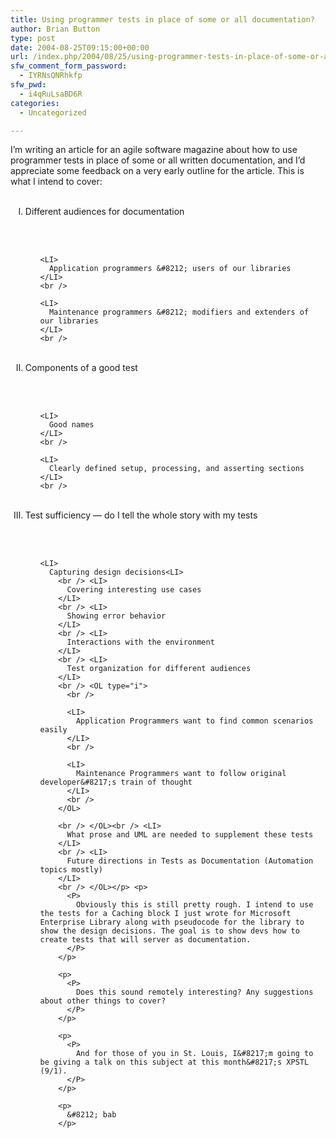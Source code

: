 ```yaml
---
title: Using programmer tests in place of some or all documentation?
author: Brian Button
type: post
date: 2004-08-25T09:15:00+00:00
url: /index.php/2004/08/25/using-programmer-tests-in-place-of-some-or-all-documentation/
sfw_comment_form_password:
  - IYRNsQNRhkfp
sfw_pwd:
  - i4qRuLsaBD6R
categories:
  - Uncategorized

---
```

I&#8217;m writing an article for an agile software magazine about how to use programmer tests in place of some or all written documentation, and I&#8217;d appreciate some feedback on a very early outline for the article. This is what I intend to cover:

<OL type="I">
  <br /> 
  
  <LI>
    Different audiences for documentation
  </LI>
  <br /> 
  
  <OL type="A">
    <br /> 
    
    <LI>
      Application programmers &#8212; users of our libraries
    </LI>
    <br /> 
    
    <LI>
      Maintenance programmers &#8212; modifiers and extenders of our libraries
    </LI>
    <br />
  </OL>
  
  <br /> 
  
  <LI>
    Components of a good test
  </LI>
  <br /> 
  
  <OL type="A">
    <br /> 
    
    <LI>
      Good names
    </LI>
    <br /> 
    
    <LI>
      Clearly defined setup, processing, and asserting sections
    </LI>
    <br />
  </OL>
  
  <br /> 
  
  <LI>
    Test sufficiency &#8212; do I tell the whole story with my tests
  </LI>
  <br /> 
  
  <OL type="A">
    <br /> 
    
    <LI>
      Capturing design decisions<LI>
        <br /> <LI>
          Covering interesting use cases
        </LI>
        <br /> <LI>
          Showing error behavior
        </LI>
        <br /> <LI>
          Interactions with the environment
        </LI>
        <br /> <LI>
          Test organization for different audiences
        </LI>
        <br /> <OL type="i">
          <br /> 
          
          <LI>
            Application Programmers want to find common scenarios easily
          </LI>
          <br /> 
          
          <LI>
            Maintenance Programmers want to follow original developer&#8217;s train of thought
          </LI>
          <br />
        </OL>
        
        <br /> </OL><br /> <LI>
          What prose and UML are needed to supplement these tests
        </LI>
        <br /> <LI>
          Future directions in Tests as Documentation (Automation topics mostly)
        </LI>
        <br /> </OL></p> <p>
          <P>
            Obviously this is still pretty rough. I intend to use the tests for a Caching block I just wrote for Microsoft Enterprise Library along with pseudocode for the library to show the design decisions. The goal is to show devs how to create tests that will server as documentation.
          </P>
        </p>
        
        <p>
          <P>
            Does this sound remotely interesting? Any suggestions about other things to cover?
          </P>
        </p>
        
        <p>
          <P>
            And for those of you in St. Louis, I&#8217;m going to be giving a talk on this subject at this month&#8217;s XPSTL (9/1).
          </P>
        </p>
        
        <p>
          &#8212; bab
        </p>